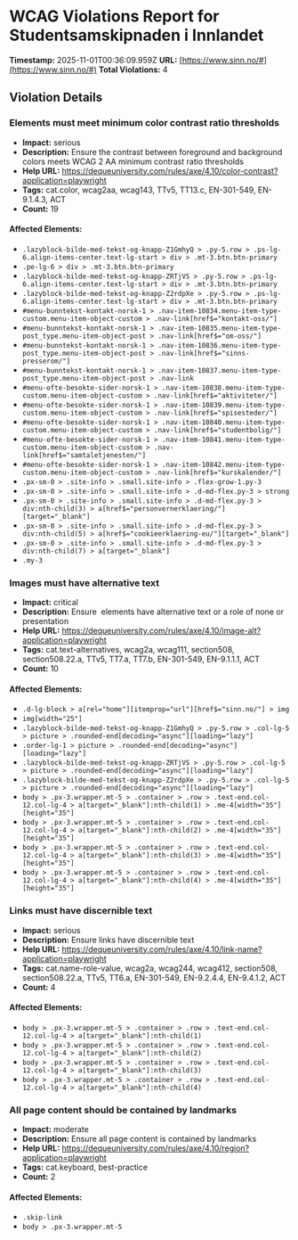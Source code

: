 # WCAG Violations Report for Studentsamskipnaden i Innlandet

**Timestamp:** 2025-11-01T00:36:09.959Z
**URL:** [https://www.sinn.no/#](https://www.sinn.no/#)
**Total Violations:** 4

## Violation Details

### Elements must meet minimum color contrast ratio thresholds

- **Impact:** serious
- **Description:** Ensure the contrast between foreground and background colors meets WCAG 2 AA minimum contrast ratio thresholds
- **Help URL:** https://dequeuniversity.com/rules/axe/4.10/color-contrast?application=playwright
- **Tags:** cat.color, wcag2aa, wcag143, TTv5, TT13.c, EN-301-549, EN-9.1.4.3, ACT
- **Count:** 19

#### Affected Elements:

- `.lazyblock-bilde-med-tekst-og-knapp-Z1GmhyQ > .py-5.row > .ps-lg-6.align-items-center.text-lg-start > div > .mt-3.btn.btn-primary`
- `.pe-lg-6 > div > .mt-3.btn.btn-primary`
- `.lazyblock-bilde-med-tekst-og-knapp-ZRTjVS > .py-5.row > .ps-lg-6.align-items-center.text-lg-start > div > .mt-3.btn.btn-primary`
- `.lazyblock-bilde-med-tekst-og-knapp-Z2rdpXe > .py-5.row > .ps-lg-6.align-items-center.text-lg-start > div > .mt-3.btn.btn-primary`
- `#menu-bunntekst-kontakt-norsk-1 > .nav-item-10834.menu-item-type-custom.menu-item-object-custom > .nav-link[href$="kontakt-oss/"]`
- `#menu-bunntekst-kontakt-norsk-1 > .nav-item-10835.menu-item-type-post_type.menu-item-object-post > .nav-link[href$="om-oss/"]`
- `#menu-bunntekst-kontakt-norsk-1 > .nav-item-10836.menu-item-type-post_type.menu-item-object-post > .nav-link[href$="sinns-presserom/"]`
- `#menu-bunntekst-kontakt-norsk-1 > .nav-item-10837.menu-item-type-post_type.menu-item-object-post > .nav-link`
- `#menu-ofte-besokte-sider-norsk-1 > .nav-item-10838.menu-item-type-custom.menu-item-object-custom > .nav-link[href$="aktiviteter/"]`
- `#menu-ofte-besokte-sider-norsk-1 > .nav-item-10839.menu-item-type-custom.menu-item-object-custom > .nav-link[href$="spisesteder/"]`
- `#menu-ofte-besokte-sider-norsk-1 > .nav-item-10840.menu-item-type-custom.menu-item-object-custom > .nav-link[href$="studentbolig/"]`
- `#menu-ofte-besokte-sider-norsk-1 > .nav-item-10841.menu-item-type-custom.menu-item-object-custom > .nav-link[href$="samtaletjenesten/"]`
- `#menu-ofte-besokte-sider-norsk-1 > .nav-item-10842.menu-item-type-custom.menu-item-object-custom > .nav-link[href$="kurskalender/"]`
- `.px-sm-0 > .site-info > .small.site-info > .flex-grow-1.py-3`
- `.px-sm-0 > .site-info > .small.site-info > .d-md-flex.py-3 > strong`
- `.px-sm-0 > .site-info > .small.site-info > .d-md-flex.py-3 > div:nth-child(3) > a[href$="personvernerklaering/"][target="_blank"]`
- `.px-sm-0 > .site-info > .small.site-info > .d-md-flex.py-3 > div:nth-child(5) > a[href$="cookieerklaering-eu/"][target="_blank"]`
- `.px-sm-0 > .site-info > .small.site-info > .d-md-flex.py-3 > div:nth-child(7) > a[target="_blank"]`
- `.my-3`

### Images must have alternative text

- **Impact:** critical
- **Description:** Ensure <img> elements have alternative text or a role of none or presentation
- **Help URL:** https://dequeuniversity.com/rules/axe/4.10/image-alt?application=playwright
- **Tags:** cat.text-alternatives, wcag2a, wcag111, section508, section508.22.a, TTv5, TT7.a, TT7.b, EN-301-549, EN-9.1.1.1, ACT
- **Count:** 10

#### Affected Elements:

- `.d-lg-block > a[rel="home"][itemprop="url"][href$="sinn.no/"] > img`
- `img[width="25"]`
- `.lazyblock-bilde-med-tekst-og-knapp-Z1GmhyQ > .py-5.row > .col-lg-5 > picture > .rounded-end[decoding="async"][loading="lazy"]`
- `.order-lg-1 > picture > .rounded-end[decoding="async"][loading="lazy"]`
- `.lazyblock-bilde-med-tekst-og-knapp-ZRTjVS > .py-5.row > .col-lg-5 > picture > .rounded-end[decoding="async"][loading="lazy"]`
- `.lazyblock-bilde-med-tekst-og-knapp-Z2rdpXe > .py-5.row > .col-lg-5 > picture > .rounded-end[decoding="async"][loading="lazy"]`
- `body > .px-3.wrapper.mt-5 > .container > .row > .text-end.col-12.col-lg-4 > a[target="_blank"]:nth-child(1) > .me-4[width="35"][height="35"]`
- `body > .px-3.wrapper.mt-5 > .container > .row > .text-end.col-12.col-lg-4 > a[target="_blank"]:nth-child(2) > .me-4[width="35"][height="35"]`
- `body > .px-3.wrapper.mt-5 > .container > .row > .text-end.col-12.col-lg-4 > a[target="_blank"]:nth-child(3) > .me-4[width="35"][height="35"]`
- `body > .px-3.wrapper.mt-5 > .container > .row > .text-end.col-12.col-lg-4 > a[target="_blank"]:nth-child(4) > .me-4[width="35"][height="35"]`

### Links must have discernible text

- **Impact:** serious
- **Description:** Ensure links have discernible text
- **Help URL:** https://dequeuniversity.com/rules/axe/4.10/link-name?application=playwright
- **Tags:** cat.name-role-value, wcag2a, wcag244, wcag412, section508, section508.22.a, TTv5, TT6.a, EN-301-549, EN-9.2.4.4, EN-9.4.1.2, ACT
- **Count:** 4

#### Affected Elements:

- `body > .px-3.wrapper.mt-5 > .container > .row > .text-end.col-12.col-lg-4 > a[target="_blank"]:nth-child(1)`
- `body > .px-3.wrapper.mt-5 > .container > .row > .text-end.col-12.col-lg-4 > a[target="_blank"]:nth-child(2)`
- `body > .px-3.wrapper.mt-5 > .container > .row > .text-end.col-12.col-lg-4 > a[target="_blank"]:nth-child(3)`
- `body > .px-3.wrapper.mt-5 > .container > .row > .text-end.col-12.col-lg-4 > a[target="_blank"]:nth-child(4)`

### All page content should be contained by landmarks

- **Impact:** moderate
- **Description:** Ensure all page content is contained by landmarks
- **Help URL:** https://dequeuniversity.com/rules/axe/4.10/region?application=playwright
- **Tags:** cat.keyboard, best-practice
- **Count:** 2

#### Affected Elements:

- `.skip-link`
- `body > .px-3.wrapper.mt-5`

